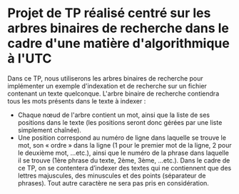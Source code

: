 ﻿# Projet de TP réalisé centré sur les arbres binaires de recherche dans le cadre d'une matière d'algorithmique à l'UTC

Dans ce TP, nous utiliserons les arbres binaires de recherche pour implémenter un exemple d'indexation et de recherche sur un fichier contenant un texte quelconque.
L'arbre binaire de recherche contiendra tous les mots présents dans le texte à indexer :
* Chaque nœud de l'arbre contient un mot, ainsi que la liste de ses positions dans le texte (les positions seront donc gérées par une liste simplement chaînée).
* Une position correspond au numéro de ligne dans laquelle se trouve le mot, son « ordre » dans la ligne (1 pour le premier mot de la ligne, 2 pour le deuxième mot, …etc.), ainsi que le numéro de la phrase dans laquelle il se trouve (1ère phrase du texte, 2ème, 3ème, …etc.).
Dans le cadre de ce TP, on se contentera d’indexer des textes qui ne contiennent que des lettres majuscules, des minuscules et des points (séparateur de phrases). Tout autre caractère ne sera pas pris en considération.
